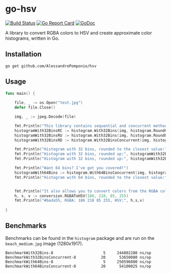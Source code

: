 # go-hsv

[![Build Status](https://travis-ci.org/AlessandroPomponio/hsv.svg?branch=master)](https://travis-ci.org/AlessandroPomponio/hsv)
[![Go Report Card](https://goreportcard.com/badge/github.com/AlessandroPomponio/hsv)](https://goreportcard.com/report/github.com/AlessandroPomponio/hsv)
[![GoDoc](https://godoc.org/github.com/AlessandroPomponio/hsv?status.svg)](https://godoc.org/github.com/AlessandroPomponio/hsv)


A library to convert RGBA colors to HSV and create approximate color histograms, written in Go.

## Installation
```
go get github.com/AlessandroPomponio/hsv
```

## Usage

``` Go
func main() {
	
	file, _ := os.Open("test.jpg")
	defer file.Close()

	img, _ := jpeg.Decode(file)

	fmt.Println("This library contains sequential and concurrent methods for creating histograms")
	histogramWith32BinsRC := histogram.With32Bins(img, histogram.RoundClosest)
	histogramWith32BinsRU := histogram.With32Bins(img, histogram.RoundUp)
	histogramWith32BinsRD := histogram.With32BinsConcurrent(img, histogram.RoundDown)

	fmt.Println("Histogram with 32 bins, rounded to the closest value:", histogramWith32BinsRC)
	fmt.Println("Histogram with 32 bins, rounded up:", histogramWith32BinsRU)
	fmt.Println("Histogram with 32 bins, rounded up:", histogramWith32BinsRD, "\n")

	fmt.Println("Want 64 bins? I've got you covered!")
	histogramWith64Bins := histogram.With64BinsConcurrent(img, histogram.RoundClosest)
	fmt.Println("Histogram with 64 bins, rounded to the closest value:", histogramWith64Bins, "\n")


	fmt.Println("It also allows you to convert colors from the RGBA color space to the HSV")
	h, s, v := conversion.RGBAToHSV(186, 218, 85, 255)
	fmt.Println("#bada55, RGBA: 186 218 85 255, HSV:", h,s,v)
	
}
```

## Benchmarks

Benchmarks can be found in the `histogram` package and are run on the `beach_medium.jpg` image (1280x1917).

```
BenchmarkWith32Bins-8             	       5	 244802280 ns/op
BenchmarkWith32BinsConcurrent-8   	      20	  53650080 ns/op
BenchmarkWith64Bins-8             	       5	 250596880 ns/op
BenchmarkWith64BinsConcurrent-8   	      20	  54100025 ns/op
```
